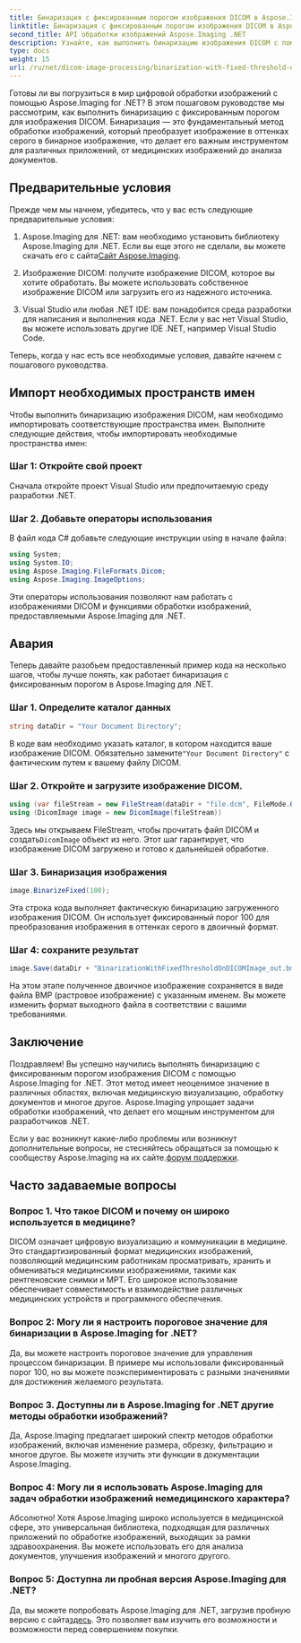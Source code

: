 ```yaml
---
title: Бинаризация с фиксированным порогом изображения DICOM в Aspose.Imaging for .NET
linktitle: Бинаризация с фиксированным порогом изображения DICOM в Aspose.Imaging for .NET
second_title: API обработки изображений Aspose.Imaging .NET
description: Узнайте, как выполнить бинаризацию изображения DICOM с помощью Aspose.Imaging для .NET. Пошаговое руководство с примерами кода.
type: docs
weight: 15
url: /ru/net/dicom-image-processing/binarization-with-fixed-threshold-on-dicom-image/
---
```

Готовы ли вы погрузиться в мир цифровой обработки изображений с помощью Aspose.Imaging for .NET? В этом пошаговом руководстве мы рассмотрим, как выполнить бинаризацию с фиксированным порогом для изображения DICOM. Бинаризация — это фундаментальный метод обработки изображений, который преобразует изображение в оттенках серого в бинарное изображение, что делает его важным инструментом для различных приложений, от медицинских изображений до анализа документов.

## Предварительные условия

Прежде чем мы начнем, убедитесь, что у вас есть следующие предварительные условия:

1.  Aspose.Imaging для .NET: вам необходимо установить библиотеку Aspose.Imaging для .NET. Если вы еще этого не сделали, вы можете скачать его с сайта[Сайт Aspose.Imaging](https://releases.aspose.com/imaging/net/).

2. Изображение DICOM: получите изображение DICOM, которое вы хотите обработать. Вы можете использовать собственное изображение DICOM или загрузить его из надежного источника.

3. Visual Studio или любая .NET IDE: вам понадобится среда разработки для написания и выполнения кода .NET. Если у вас нет Visual Studio, вы можете использовать другие IDE .NET, например Visual Studio Code.

Теперь, когда у нас есть все необходимые условия, давайте начнем с пошагового руководства.

## Импорт необходимых пространств имен

Чтобы выполнить бинаризацию изображения DICOM, нам необходимо импортировать соответствующие пространства имен. Выполните следующие действия, чтобы импортировать необходимые пространства имен:

### Шаг 1: Откройте свой проект

Сначала откройте проект Visual Studio или предпочитаемую среду разработки .NET.

### Шаг 2. Добавьте операторы использования

В файл кода C# добавьте следующие инструкции using в начале файла:

```csharp
using System;
using System.IO;
using Aspose.Imaging.FileFormats.Dicom;
using Aspose.Imaging.ImageOptions;
```

Эти операторы использования позволяют нам работать с изображениями DICOM и функциями обработки изображений, предоставляемыми Aspose.Imaging для .NET.

## Авария

Теперь давайте разобьем предоставленный пример кода на несколько шагов, чтобы лучше понять, как работает бинаризация с фиксированным порогом в Aspose.Imaging для .NET.

### Шаг 1. Определите каталог данных

```csharp
string dataDir = "Your Document Directory";
```

 В коде вам необходимо указать каталог, в котором находится ваше изображение DICOM. Обязательно замените`"Your Document Directory"` с фактическим путем к вашему файлу DICOM.

### Шаг 2. Откройте и загрузите изображение DICOM.

```csharp
using (var fileStream = new FileStream(dataDir + "file.dcm", FileMode.Open, FileAccess.Read))
using (DicomImage image = new DicomImage(fileStream))
```

 Здесь мы открываем FileStream, чтобы прочитать файл DICOM и создать`DicomImage` объект из него. Этот шаг гарантирует, что изображение DICOM загружено и готово к дальнейшей обработке.

### Шаг 3. Бинаризация изображения

```csharp
image.BinarizeFixed(100);
```

Эта строка кода выполняет фактическую бинаризацию загруженного изображения DICOM. Он использует фиксированный порог 100 для преобразования изображения в оттенках серого в двоичный формат.

### Шаг 4: сохраните результат

```csharp
image.Save(dataDir + "BinarizationWithFixedThresholdOnDICOMImage_out.bmp", new BmpOptions());
```

На этом этапе полученное двоичное изображение сохраняется в виде файла BMP (растровое изображение) с указанным именем. Вы можете изменить формат выходного файла в соответствии с вашими требованиями.

## Заключение

Поздравляем! Вы успешно научились выполнять бинаризацию с фиксированным порогом изображения DICOM с помощью Aspose.Imaging for .NET. Этот метод имеет неоценимое значение в различных областях, включая медицинскую визуализацию, обработку документов и многое другое. Aspose.Imaging упрощает задачи обработки изображений, что делает его мощным инструментом для разработчиков .NET.

Если у вас возникнут какие-либо проблемы или возникнут дополнительные вопросы, не стесняйтесь обращаться за помощью к сообществу Aspose.Imaging на их сайте.[форум поддержки](https://forum.aspose.com/).

## Часто задаваемые вопросы

### Вопрос 1. Что такое DICOM и почему он широко используется в медицине?

DICOM означает цифровую визуализацию и коммуникации в медицине. Это стандартизированный формат медицинских изображений, позволяющий медицинским работникам просматривать, хранить и обмениваться медицинскими изображениями, такими как рентгеновские снимки и МРТ. Его широкое использование обеспечивает совместимость и взаимодействие различных медицинских устройств и программного обеспечения.

### Вопрос 2: Могу ли я настроить пороговое значение для бинаризации в Aspose.Imaging for .NET?

Да, вы можете настроить пороговое значение для управления процессом бинаризации. В примере мы использовали фиксированный порог 100, но вы можете поэкспериментировать с разными значениями для достижения желаемого результата.

### Вопрос 3. Доступны ли в Aspose.Imaging for .NET другие методы обработки изображений?

Да, Aspose.Imaging предлагает широкий спектр методов обработки изображений, включая изменение размера, обрезку, фильтрацию и многое другое. Вы можете изучить эти функции в документации Aspose.Imaging.

### Вопрос 4: Могу ли я использовать Aspose.Imaging для задач обработки изображений немедицинского характера?

Абсолютно! Хотя Aspose.Imaging широко используется в медицинской сфере, это универсальная библиотека, подходящая для различных приложений по обработке изображений, выходящих за рамки здравоохранения. Вы можете использовать его для анализа документов, улучшения изображений и многого другого.

### Вопрос 5: Доступна ли пробная версия Aspose.Imaging для .NET?

 Да, вы можете попробовать Aspose.Imaging для .NET, загрузив пробную версию с сайта[здесь](https://releases.aspose.com/). Это позволяет вам изучить его возможности и возможности перед совершением покупки.
